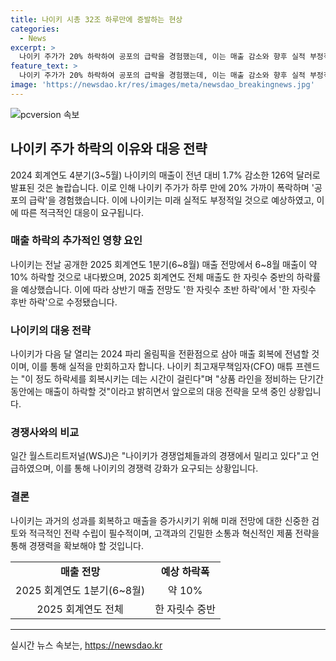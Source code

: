 ```yaml
---
title: 나이키 시총 32조 하루만에 증발하는 현상
categories:
  - News
excerpt: >
  나이키 주가가 20% 하락하여 공포의 급락을 경험했는데, 이는 매출 감소와 향후 실적 부정적 전망에 기인한 것으로 보인다. 전일 발표된 실적에 따르면 2024 회계연도 4분기 매출은 1.7% 하락한 126억 달러로, 향후 매출도 계속 감소할 것으로 전망되고 있다. 나이키는 뉴발란스와 아디다스에 러닝화 부문에서 경쟁에서 밀리고 있으며, 이에 대한 대응책으로 2024 파리 올림픽을 매출 회복의 전환점으로 삼을 예정이다.
feature_text: >
  나이키 주가가 20% 하락하여 공포의 급락을 경험했는데, 이는 매출 감소와 향후 실적 부정적 전망에 기인한 것으로 보인다. 전일 발표된 실적에 따르면 2024 회계연도 4분기 매출은 1.7% 하락한 126억 달러로, 향후 매출도 계속 감소할 것으로 전망되고 있다. 나이키는 뉴발란스와 아디다스에 러닝화 부문에서 경쟁에서 밀리고 있으며, 이에 대한 대응책으로 2024 파리 올림픽을 매출 회복의 전환점으로 삼을 예정이다.
image: 'https://newsdao.kr/res/images/meta/newsdao_breakingnews.jpg'
---
```


<p><img src="https://newsdao.kr/res/images/meta/newsdao_breakingnews.jpg" alt="pcversion 속보" /></p>

<h2 data-ke-size="size26">나이키 주가 하락의 이유와 대응 전략</h2>

<p data-ke-size="size16">2024 회계연도 4분기(3~5월) 나이키의 매출이 전년 대비 1.7% 감소한 126억 달러로 발표된 것은 놀랍습니다. 이로 인해 나이키 주가가 하루 만에 20% 가까이 폭락하며 '공포의 급락'을 경험했습니다. 이에 나이키는 미래 실적도 부정적일 것으로 예상하였고, 이에 따른 적극적인 대응이 요구됩니다. </p>

<h3 data-ke-size="size24">매출 하락의 추가적인 영향 요인</h3>

<p data-ke-size="size16">나이키는 전날 공개한 2025 회계연도 1분기(6~8월) 매출 전망에서 6~8월 매출이 약 10% 하락할 것으로 내다봤으며, 2025 회계연도 전체 매출도 한 자릿수 중반의 하락률을 예상했습니다. 이에 따라 상반기 매출 전망도 '한 자릿수 초반 하락'에서 '한 자릿수 후반 하락'으로 수정됐습니다. </p>

<h3 data-ke-size="size24">나이키의 대응 전략</h3>

<p data-ke-size="size16">나이키가 다음 달 열리는 2024 파리 올림픽을 전환점으로 삼아 매출 회복에 전념할 것이며, 이를 통해 실적을 만회하고자 합니다. 나이키 최고재무책임자(CFO) 매튜 프렌드는 "이 정도 하락세를 회복시키는 데는 시간이 걸린다"며 "상품 라인을 정비하는 단기간 동안에는 매출이 하락할 것"이라고 밝히면서 앞으로의 대응 전략을 모색 중인 상황입니다. </p>

<h3 data-ke-size="size24">경쟁사와의 비교</h3>

<p data-ke-size="size16">일간 월스트리트저널(WSJ)은 "나이키가 경쟁업체들과의 경쟁에서 밀리고 있다"고 언급하였으며, 이를 통해 나이키의 경쟁력 강화가 요구되는 상황입니다. </p>

<h3 data-ke-size="size24">결론</h3>

<p data-ke-size="size16">나이키는 과거의 성과를 회복하고 매출을 증가시키기 위해 미래 전망에 대한 신중한 검토와 적극적인 전략 수립이 필수적이며, 고객과의 긴밀한 소통과 혁신적인 제품 전략을 통해 경쟁력을 확보해야 할 것입니다. </p>

<table>
    <tbody>
        <tr>
            <td style="text-align: center; height: 17px;"><b>매출 전망</b></td>
            <td style="text-align: center; height: 17px;"><b>예상 하락폭</b></td>
        </tr>
        <tr>
            <td style="text-align: center; height: 17px;">2025 회계연도 1분기(6~8월)</td>
            <td style="text-align: center; height: 17px;">약 10%</td>
        </tr>
        <tr>
            <td style="text-align: center; height: 17px;">2025 회계연도 전체</td>
            <td style="text-align: center; height: 17px;">한 자릿수 중반</td>
        </tr>
    </tbody>
</table>

<p><hr></p>
실시간 뉴스 속보는, <a href="https://newsdao.kr" rel="dofollow">https://newsdao.kr</a>



